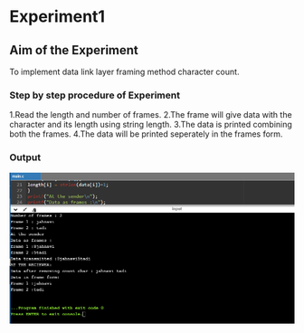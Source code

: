 # Experiment1

## Aim of the Experiment
To implement data link layer framing method character count.

### Step by step procedure of Experiment
1.Read the length and number of frames.
2.The frame will give data with the character and its length using string length.
3.The data is printed combining both the frames.
4.The data will be printed seperately in the frames form.

### Output

![Output](Output.png)


